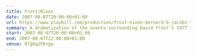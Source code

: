 ```yaml
---
title: Frost/Nixon
date: 2007-08-07T20:00:00+01:00
url: https://www.playbill.com/production/frost-nixon-bernard-b-jacobs-theatre-vault-0000010173
summary: A dramatization of the events surrounding David Frost’s 1977 television interviews with Richard Nixon — among the most famous political interviews of all time.
start: 2007-08-07T20:00:00+01:00
end: 2007-08-07T22:00:00+01:00
venue: 87g8q256+gw
---
```

